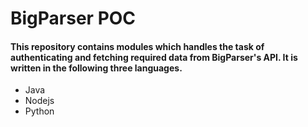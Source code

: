 # BigParser POC

#### This repository contains modules  which handles the task of authenticating and fetching required data from BigParser's API. It is written in the following three languages.
 * Java
 * Nodejs
 * Python
